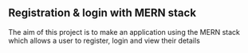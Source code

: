 ## Registration & login with MERN stack

The aim of this project is to make an application using the MERN stack which allows a user to register, login and view their details
